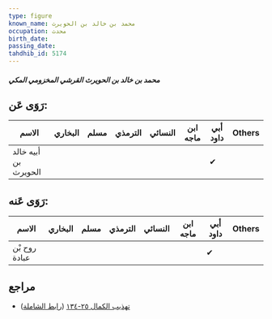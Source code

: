 ```yaml
---
type: figure
known_name: محمد بن خالد بن الحويرث
occupation: محدث
birth_date:
passing_date:
tahdhib_id: 5174
---
```

##### محمد بن خالد بن الحويرث القرشي المخزومي المكي

## رَوَى عَن:
| الاسم                | البخاري | مسلم | الترمذي | النسائي | ابن ماجه | أبي داود | Others |
| -------------------- | ------- | ---- | ------- | ------- | -------- | -------- | ------ |
| أبيه خالد بن الحويرث |         |      |         |         |          | ✔        |        |
## رَوَى عَنه:
| الاسم         | البخاري | مسلم | الترمذي | النسائي | ابن ماجه | أبي داود | Others |
| ------------- | ------- | ---- | ------- | ------- | -------- | -------- | ------ |
| روح بْن عبادة |         |      |         |         |          | ✔        |        |
## مراجع
- [تهذيب الكمال ٢٥-١٣٤](obsidian://open?vault=Tahdhib-al-Kamal&file=Figures/٥١٧٤-محمد%20بن%20خالد%20بن%20الحويرث%20القرشي%20المخزومي%20المكي) ([رابط الشاملة](https://shamela.ws/book/3722/13227))